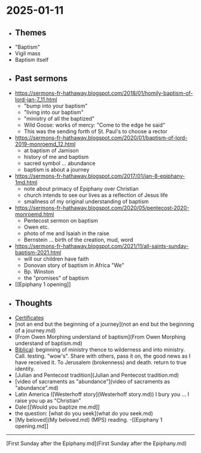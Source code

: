 # 2025-01-11
- ## Themes
- "Baptism"
- Vigil mass
- Baptism itself
- ## Past sermons
- https://sermons-fr-hathaway.blogspot.com/2018/01/homily-baptism-of-lord-jan-7_11.html
	- "bump into your baptism"
	- "living into our baptism"
	- "ministry of all the baptized"
	- Wild Goose: works of mercy: "Come to the edge he said"
	- This was the sending forth of St. Paul's to choose a rector
- https://sermons-fr-hathaway.blogspot.com/2020/01/baptism-of-lord-2019-monroemd_12.html
	- at baptism of Jamison
	- history of me and baptism
	- sacred symbol … abundance
	- baptism is about a journey
- https://sermons-fr-hathaway.blogspot.com/2017/01/jan-8-epiphany-1md.html
	- note about primacy of Epiphany over Christian
	- church intends to see our lives as a reflection of Jesus life
	- smallness of my original understanding of baptism
- https://sermons-fr-hathaway.blogspot.com/2020/05/pentecost-2020-monroemd.html
	- Pentecost sermon on baptism
	- Owen etc.
	- photo of me and Isaiah in the raise
	- Bernstein … birth of the creation, mud, word
- https://sermons-fr-hathaway.blogspot.com/2021/11/all-saints-sunday-baptism-2021.html
	- will our children have faith
	- Donovan story of baptism in Africa "We"
	- Bp. Winston
	- the "promises" of baptism
- [[Epiphany 1 opening]]
- ## Thoughts
- [Certificates](Certificates.md)
- [not an end but the beginning of a journey](not an end but the beginning of a journey.md)
- [From Owen Morphing understand of baptism](From Owen Morphing understand of baptism.md)
- [Biblical](Biblical.md): 
  beginning of ministry thence to wilderness and into ministry. Call. testing. "wow's". Share with others, pass it on, the good news as I have received it. To Jerusalem (brokenness) and death. return to true identity.
- [Julian and Pentecost tradition](Julian and Pentecost tradition.md)
- [video of sacraments as "abundance"](video of sacraments as "abundance".md)
- Latin America ([Westerhoff story](Westerhoff story.md)) I bury you … I raise you up as "Christian"
- Dale:[[Would you baptize me.md]]
- the question: [what do you seek](what do you seek.md)
- [My beloved](My beloved.md) (MPS) reading.
-[[Epiphany 1 opening.md]] 

---

[First Sunday after the Epiphany.md](First Sunday after the Epiphany.md)
